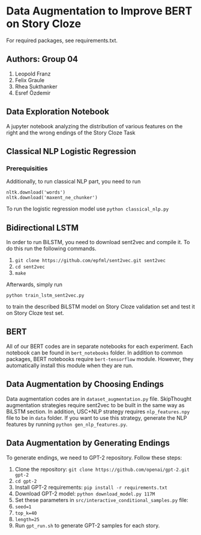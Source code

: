 

# Data Augmentation to Improve BERT on Story Cloze
For required packages, see requirements.txt.

## Authors: Group 04
1. Leopold Franz 
2. Felix Graule 
3. Rhea Sukthanker
4. Esref Özdemir

## Data Exploration Notebook
A jupyter notebook analyzing the distribution of various features on the right and the wrong endings of the Story Cloze Task

## Classical NLP Logistic Regression
### Prerequisities
 Additionally, to run classical NLP
part, you need to run
```
nltk.download('words')
nltk.download('maxent_ne_chunker')
```
To run the logistic regression model use ```python classical_nlp.py```

## Bidirectional LSTM
In order to run BiLSTM, you need to download sent2vec and compile it. To do this run the following commands.
1. `git clone https://github.com/epfml/sent2vec.git sent2vec`
2. `cd sent2vec`
3. `make`

Afterwards, simply run
```
python train_lstm_sent2vec.py
```
to train the described BiLSTM model on Story Cloze validation set and test it on Story Cloze
test set.

## BERT
All of our BERT codes are in separate notebooks for each experiment. Each notebook can be found in `bert_notebooks` folder.
In addition to common packages, BERT notebooks require `bert-tensorflow` module. However, they automatically
install this module when they are run.

## Data Augmentation by Choosing Endings
Data augmentation codes are in `dataset_augmentation.py` file. SkipThought augmentation strategies
require sent2vec to be built in the same way as BiLSTM section. In addition, USC+NLP strategy requires
`nlp_features.npy` file to be in `data` folder. If you want to use this strategy, generate the NLP features by running
`python gen_nlp_features.py`.

## Data Augmentation by Generating Endings
To generate endings, we need to GPT-2 repository. Follow these steps:
1. Clone the repository: `git clone https://github.com/openai/gpt-2.git gpt-2`
2. `cd gpt-2`
3. Install GPT-2 requirements: `pip install -r requirements.txt`
4. Download GPT-2 model: `python download_model.py 117M`
5. Set these parameters in `src/interactive_conditional_samples.py` file:
  1. `seed=1`
  2. `top_k=40`
  3. `length=25`
6. Run `gpt_run.sh` to generate GPT-2 samples for each story.
